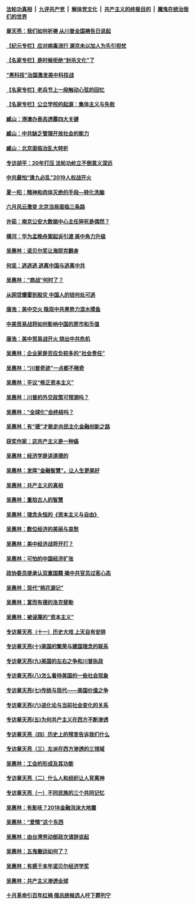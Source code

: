 ####  [法轮功真相](../../../../basic/blob/master/README.md?t=06212202) &nbsp;|&nbsp; [九评共产党](../../../../9ping.md/blob/master/README.md?t=06212202) &nbsp;|&nbsp; [解体党文化](../../../../jtdwh.md/blob/master/README.md?t=06212202)  &nbsp;|&nbsp; [共产主义的终极目的](../../../../gczydzjmd.md/blob/master/README.md?t=06212202) &nbsp;|&nbsp; [魔鬼在统治我们的世界](../../../../mgztzwmdsj.md/blob/master/README.md?t=06212202) 

#### [章天亮：我们如何祈祷 从川普全国祷告日说起](../pages/nsc423/n11944627.md?t=06212202) 

#### [【纪元专栏】应对病毒流行 渥京未以加人为先引担忧](../pages/nsc423/n11875714.md?t=06212202) 

#### [【名家专栏】是时候拒绝“封杀文化”了](../pages/nsc423/n11814093.md?t=06212202) 

#### [“黑科技”治国激发美中科技战](../pages/nsc423/n11638056.md?t=06212202) 

#### [【名家专栏】老兵节上一段触动心弦的回忆](../pages/nsc423/n11646016.md?t=06212202) 

#### [【名家专栏】公立学校的起源：集体主义与失败](../pages/nsc423/n11601833.md?t=06212202) 

#### [臧山：港澳办表态透露四大关键](../pages/nsc423/n11421628.md?t=06212202) 

#### [臧山：中共缺乏管理开放社会的能力](../pages/nsc423/n11407457.md?t=06212202) 

#### [臧山：北京面临治乱大转折](../pages/nsc423/n11406895.md?t=06212202) 

#### [专访胡平：20年打压 法轮功屹立不倒意义深远](../pages/nsc423/n11398800.md?t=06212202) 

#### [中共最怕“逢九必乱”2019人权战开火](../pages/nsc423/n11385248.md?t=06212202) 

#### [夏一阳：精神和肉体灭绝的手段—转化洗脑](../pages/nsc423/n11368250.md?t=06212202) 

#### [六月风云激变 北京当局面临三条路](../pages/nsc423/n11313668.md?t=06212202) 

#### [许茹：南京公安大数据中心主任猝死是偶然？](../pages/nsc423/n11064744.md?t=06212202) 

#### [横河：华为孟晚舟案起诉引渡 美中角力升级](../pages/nsc423/n11027230.md?t=06212202) 

#### [吴惠林：诺贝尔奖让海耶克翻身](../pages/nsc423/n10890049.md?t=06212202) 

#### [何坚：逃逃逃 逃离中国与逃离中共](../pages/nsc423/n10592891.md?t=06212202) 

#### [吴惠林：“商战”何时了？](../pages/nsc423/n10573558.md?t=06212202) 

#### [从网贷爆雷到股灾 中国人的钱何处可逃](../pages/nsc423/n10572800.md?t=06212202) 

#### [唐浩：美中交火 隐现中共黑势力混水摸鱼](../pages/nsc423/n10544040.md?t=06212202) 

#### [中美贸易战将如何影响中国的房市和币值](../pages/nsc423/n10543697.md?t=06212202) 

#### [唐浩：美中贸易战开火 烧出中共危机](../pages/nsc423/n10540126.md?t=06212202) 

#### [吴惠林：企业家是否应负较多的“社会责任”](../pages/nsc423/n10535022.md?t=06212202) 

#### [吴惠林：“川普奇迹”一点都不稀奇](../pages/nsc423/n10512808.md?t=06212202) 

#### [吴惠林：平议“修正资本主义”](../pages/nsc423/n10495724.md?t=06212202) 

#### [吴惠林：川普的外交政策可预测吗？](../pages/nsc423/n10462387.md?t=06212202) 

#### [吴惠林：“全球化”会终结吗？](../pages/nsc423/n10452838.md?t=06212202) 

#### [吴惠林：有“德”才能走向民主化金融创新之路](../pages/nsc423/n10432292.md?t=06212202) 

#### [获奖作家：这共产主义是一种癌](../pages/nsc423/n10431541.md?t=06212202) 

#### [吴惠林：经济学是讲道德的](../pages/nsc423/n10398014.md?t=06212202) 

#### [吴惠林：发挥“金融智慧”，让人生更美好](../pages/nsc423/n10375019.md?t=06212202) 

#### [吴惠林：共产主义的真相](../pages/nsc423/n10351394.md?t=06212202) 

#### [吴惠林：重拾古人的智慧](../pages/nsc423/n10337691.md?t=06212202) 

#### [吴惠林：理念永恒的《资本主义与自由》](../pages/nsc423/n10316274.md?t=06212202) 

#### [吴惠林：数位经济的美丽与哀愁](../pages/nsc423/n10292946.md?t=06212202) 

#### [吴惠林：美中经济战将开打？](../pages/nsc423/n10258825.md?t=06212202) 

#### [吴惠林：可怕的中国经济扩张](../pages/nsc423/n10219147.md?t=06212202) 

#### [政协委员提承认双重国籍 揭中共官员过客心态](../pages/nsc423/n10208809.md?t=06212202) 

#### [吴惠林：现代“桃花源记”](../pages/nsc423/n10185234.md?t=06212202) 

#### [吴惠林：富而有德的洛克斐勒](../pages/nsc423/n10142264.md?t=06212202) 

#### [吴惠林：被诬蔑的“资本主义”](../pages/nsc423/n10124816.md?t=06212202) 

#### [专访章天亮（十一）历史大戏 上天自有安排](../pages/nsc423/n10094905.md?t=06212202) 

#### [专访章天亮(十)美国的繁荣与建国理念的联系](../pages/nsc423/n10094899.md?t=06212202) 

#### [专访章天亮(九)美国的左右之争和川普执政](../pages/nsc423/n10094889.md?t=06212202) 

#### [专访章天亮(八)怎么看待美国的一些社会现象](../pages/nsc423/n10094857.md?t=06212202) 

#### [专访章天亮(七)传统与现代——美国价值之争](../pages/nsc423/n10093140.md?t=06212202) 

#### [专访章天亮(六)进化论与当前社会变化的关系](../pages/nsc423/n10092036.md?t=06212202) 

#### [专访章天亮(五)为何共产主义在西方不断渗透](../pages/nsc423/n10083620.md?t=06212202) 

#### [专访章天亮（四）历史上的预言告诉我们什么](../pages/nsc423/n10083606.md?t=06212202) 

#### [专访章天亮（三）左派在西方渗透的三领域](../pages/nsc423/n10081115.md?t=06212202) 

#### [吴惠林：工会的形成及其功能](../pages/nsc423/n10080633.md?t=06212202) 

#### [专访章天亮（二）什么人和组织让人背离神](../pages/nsc423/n10076637.md?t=06212202) 

#### [专访章天亮（一）不同民族的三个共同记忆](../pages/nsc423/n10074188.md?t=06212202) 

#### [吴惠林：有影呒？2018金融泡沫大地震](../pages/nsc423/n10040534.md?t=06212202) 

#### [吴惠林：“爱情”这个东西](../pages/nsc423/n10019423.md?t=06212202) 

#### [吴惠林：由台湾劳动部政次请辞说起](../pages/nsc423/n9979679.md?t=06212202) 

#### [吴惠林：五鬼搬运如何了？](../pages/nsc423/n9925338.md?t=06212202) 

#### [吴惠林：有感于本年诺贝尔经济学奖](../pages/nsc423/n9871883.md?t=06212202) 

#### [吴惠林：共产主义渗透全球](../pages/nsc423/n9812748.md?t=06212202) 

#### [十月革命引百年红祸 俄总统候选人吁下葬列宁](../pages/nsc423/n9810182.md?t=06212202) 

